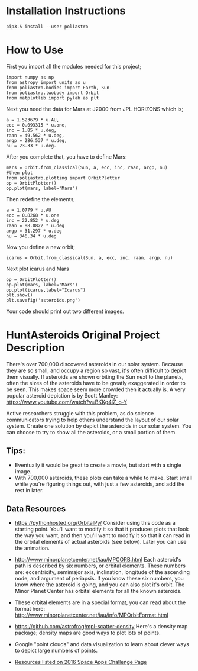 
# Installation Instructions
`pip3.5 install --user poliastro`

# How to Use
First you import all the modules needed for this project;

```
import numpy as np
from astropy import units as u
from poliastro.bodies import Earth, Sun
from poliastro.twobody import Orbit
from matplotlib import pylab as plt
```

Next you need the data for Mars at J2000 from JPL HORIZONS which is;

```
a = 1.523679 * u.AU,
ecc = 0.093315 * u.one,
inc = 1.85 * u.deg,
raan = 49.562 * u.deg,
argp = 286.537 * u.deg,
nu = 23.33 * u.deg.
```

After you complete that, you have to define Mars:

```
mars = Orbit.from_classical(Sun, a, ecc, inc, raan, argp, nu)
#then plot
from poliastro.plotting import OrbitPlotter
op = OrbitPlotter()
op.plot(mars, label="Mars")
```

Then redefine the elements;

```
a = 1.0779 * u.AU
ecc = 0.8268 * u.one
inc = 22.852 * u.deg
raan = 88.0822 * u.deg
argp = 31.297 * u.deg
nu = 346.34 * u.deg
```

Now you define a new orbit;

`icarus = Orbit.from_classical(Sun, a, ecc, inc, raan, argp, nu)`

Next plot icarus and Mars

```
op = OrbitPlotter()
op.plot(mars, label="Mars")
op.plot(icarus,label="Icarus")
plt.show()
plt.savefig('asteroids.png')
```

Your code should print out two different images.
# HuntAsteroids Original Project Description
There's over 700,000 discovered asteroids in our solar system. Because they are so small, and occupy a region so vast, it's often difficult to depict them visually. If asteroids are shown orbiting the Sun next to the planets, often the sizes of the asteroids have to be greatly exaggerated in order to be seen. This makes space seem more crowded then it actually is. A very popular asteroid depiction is by Scott Manley: https://www.youtube.com/watch?v=BKKg4lZ_o-Y

Active researchers struggle with this problem, as do science communicators trying to help others understand the layout of our solar system. Create one solution by depict the asteroids in our solar system. You can choose to try to show all the asteroids, or a small portion of them. 

 
## Tips:
* Eventually it would be great to create a movie, but start with a single image.
* With 700,000 asteroids, these plots can take a while to make. Start small while you're figuring things out, with just a few asteroids, and add the rest in later.


## Data Resources
* https://pythonhosted.org/OrbitalPy/
Consider using this code as a starting point. You'll want to modify it so that it produces plots that look the way you want, and then you'll want to modify it so that it can read in the orbital elements of actual asteroids (see below). Later you can use the animation.

* http://www.minorplanetcenter.net/iau/MPCORB.html
Each asteroid's path is described by six numbers, or orbital elements. These numbers are: eccentricity, semimajor axis, inclination, longitude of the ascending node, and argument of periapsis. If you know these six numbers, you know where the asteroid is going, and you can also plot it's orbit. The Minor Planet Center has orbital elements for all the known asteroids.

* These orbital elements are in a special format, you can read about the format here:
http://www.minorplanetcenter.net/iau/info/MPOrbitFormat.html

* https://github.com/astrofrog/mpl-scatter-density
Here's a density map package; density maps are good ways to plot lots of points.

* Google "point clouds" and data visualization to learn about clever ways to depict large numbers of points.

* [Resources listed on 2016 Space Apps Challenge Page](https://github.com/SpaceApps2016/Resources)
